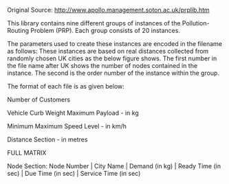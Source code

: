 Original Source: http://www.apollo.management.soton.ac.uk/prplib.htm

This library contains nine different groups of instances of the Pollution-Routing Problem (PRP). Each group consists of 20 instances.

The parameters used to create these instances are encoded in the filename as follows: These instances are based on real distances 
collected from randomly chosen UK cities as the below figure shows. The first number in the file name after UK shows the number of 
nodes contained in the instance. The second is the order number of the instance within the group.

The format of each file is as given below:

Number of Customers

Vehicle Curb Weight Maximum Payload - in kg

Minimum Maximum Speed Level - in km/h

Distance Section - in metres

FULL MATRIX

Node Section:
Node Number | City Name | Demand (in kg) | Ready Time (in sec) | Due Time (in sec) | Service Time (in sec)
